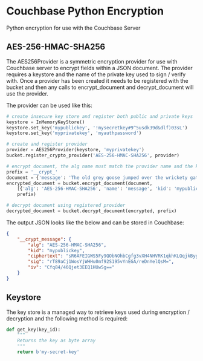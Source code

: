 # Couchbase Python Encryption

Python encryption for use with the Couchbase Server

## AES-256-HMAC-SHA256

The AES256Provider is a symmetric encryption provider for use with Couchbase server to encrypt fields within a JSON document. The provider requires a keystore and the name of the private key used to sign / verify with. Once a provider has been created it needs to be registered with the bucket and then any calls to encrypt_document and decrypt_document will use the provider.

The provider can be used like this:

```python
# create insecure key store and register both public and private keys
keystore = InMemoryKeyStore()
keystore.set_key('mypublickey', '!mysecretkey#9^5usdk39d&dlf)03sL')
keystore.set_key('myprivatekey', 'myauthpassword')

# create and register provider
provider = AES256Provider(keystore, 'myprivatekey')
bucket.register_crypto_provider('AES-256-HMAC-SHA256', provider)

# encrypt document, the alg name must match the provider name and the kid must match a key in the keystore
prefix = '__crypt_'
document = {'message': 'The old grey goose jumped over the wrickety gate.'}
encrypted_document = bucket.encrypt_document(document,
    [{'alg': 'AES-256-HMAC-SHA256', 'name': 'message', 'kid': 'mypublickey'}],
    prefix)

# decrypt document using registered provider
decrypted_document = bucket.decrypt_document(encrypted, prefix)
```

The output JSON looks like the below and can be stored in Couchbase:

```json
{
    "__crypt_message": {
        "alg": "AES-256-HMAC-SHA256",
        "kid": "mypublickey",
        "ciphertext": "sR6AFEIGWS5Fy9QObNOhbCgfg3vXH4NHVRK1qkhKLQqjkByg2n69lot89qFEJuBsVNTXR77PZR6RjN4h4M9evg==",
        "sig": "rT89aCj1WosYjWHHu0mf92S195vYnEGA/reDnYelQsM=",
        "iv": "Cfq84/46Qjet3EEQ1HUwSg=="
    }
}
```

## Keystore

The key store is a managed way to retrieve keys used during encryption / decryption and the following method is required:

```python
def get_key(key_id):
    """
    Returns the key as byte array
    """
    return b'my-secret-key'
```

